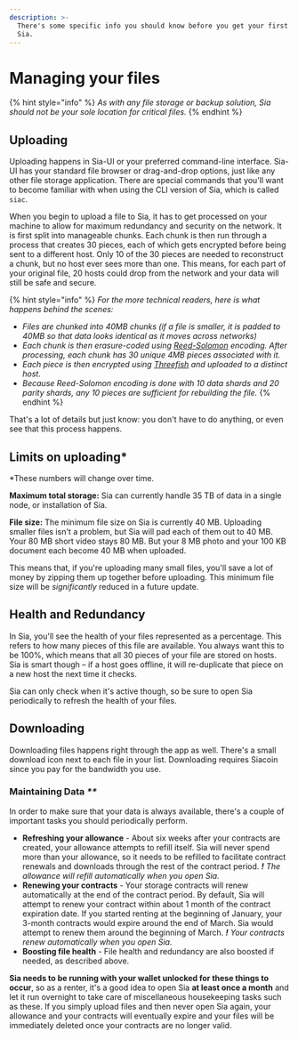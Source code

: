 ```yaml
---
description: >-
  There's some specific info you should know before you get your first file on
  Sia.
---
```


# Managing your files

{% hint style="info" %}
_As with any file storage or backup solution, Sia should not be your sole location for critical files._
{% endhint %}

## Uploading

Uploading happens in Sia-UI or your preferred command-line interface. Sia-UI has your standard file browser or drag-and-drop options, just like any other file storage application. There are special commands that you'll want to become familiar with when using the CLI version of Sia, which is called `siac`.

When you begin to upload a file to Sia, it has to get processed on your machine to allow for maximum redundancy and security on the network. It is first split into manageable chunks. Each chunk is then run through a process that creates 30 pieces, each of which gets encrypted before being sent to a different host. Only 10 of the 30 pieces are needed to reconstruct a chunk, but no host ever sees more than one. This means, for each part of your original file, 20 hosts could drop from the network and your data will still be safe and secure.

{% hint style="info" %}
_For the more technical readers, here is what happens behind the scenes:_

* _Files are chunked into 40MB chunks (if a file is smaller, it is padded to 40MB so that data looks identical as it moves across networks)_
* _Each chunk is then erasure-coded using_ [_Reed-Solomon_](https://en.wikipedia.org/wiki/Reed%E2%80%93Solomon\_error\_correction) _encoding. After processing, each chunk has 30 unique 4MB pieces associated with it._
* _Each piece is then encrypted using_ [_Threefish_](https://en.wikipedia.org/wiki/Threefish) _and uploaded to a distinct host._
* _Because Reed-Solomon encoding is done with 10 data shards and 20 parity shards, any 10 pieces are sufficient for rebuilding the file._
{% endhint %}

That's a lot of details but just know: you don't have to do anything, or even see that this process happens.

## Limits on uploading\*

\*These numbers will change over time.

**Maximum total storage:** Sia can currently handle 35 TB of data in a single node, or installation of Sia.

**File size:** The minimum file size on Sia is currently 40 MB. Uploading smaller files isn't a problem, but Sia will pad each of them out to 40 MB. Your 80 MB short video stays 80 MB. But your 8 MB photo and your 100 KB document each become 40 MB when uploaded.

This means that, if you're uploading many small files, you'll save a lot of money by zipping them up together before uploading. This minimum file size will be _significantly_ reduced in a future update.

## Health and Redundancy

In Sia, you'll see the health of your files represented as a percentage. This refers to how many pieces of this file are available. You always want this to be 100%, which means that all 30 pieces of your file are stored on hosts. Sia is smart though – if a host goes offline, it will re-duplicate that piece on a new host the next time it checks.

Sia can only check when it's active though, so be sure to open Sia periodically to refresh the health of your files.

## Downloading

Downloading files happens right through the app as well. There's a small download icon next to each file in your list. Downloading requires Siacoin since you pay for the bandwidth you use.

### Maintaining Data _\*\*_

In order to make sure that your data is always available, there's a couple of important tasks you should periodically perform.

* **Refreshing your allowance** - About six weeks after your contracts are created, your allowance attempts to refill itself. Sia will never spend more than your allowance, so it needs to be refilled to facilitate contract renewals and downloads through the rest of the contract period. _**!** The allowance will refill automatically when you open Sia._
* **Renewing your contracts** - Your storage contracts will renew automatically at the end of the contract period. By default, Sia will attempt to renew your contract within about 1 month of the contract expiration date. If you started renting at the beginning of January, your 3-month contracts would expire around the end of March. Sia would attempt to renew them around the beginning of March. _**!** Your contracts renew automatically when you open Sia._
* **Boosting file health** - File health and redundancy are also boosted if needed, as described above.

**Sia needs to be running with your wallet unlocked for these things to occur**, so as a renter, it's a good idea to open Sia **at least once a month** and let it run overnight to take care of miscellaneous housekeeping tasks such as these. If you simply upload files and then never open Sia again, your allowance and your contracts will eventually expire and your files will be immediately deleted once your contracts are no longer valid.
